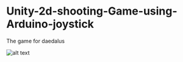 # Unity-2d-shooting-Game-using-Arduino-joystick
The game for daedalus

![alt text](http://url/to/img.png)
